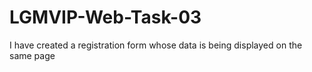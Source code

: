 # LGMVIP-Web-Task-03
I have created a registration form whose data is being displayed on the same page
